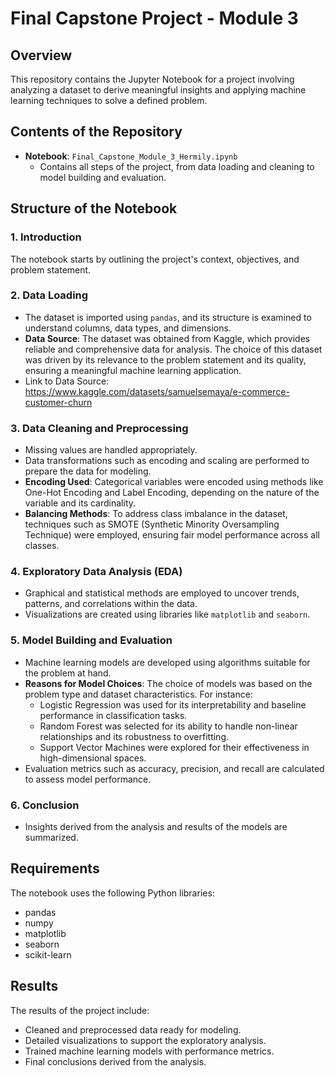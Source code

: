 # Final Capstone Project - Module 3

## Overview
This repository contains the Jupyter Notebook for a project involving analyzing a dataset to derive meaningful insights and applying machine learning techniques to solve a defined problem.

## Contents of the Repository
- **Notebook**: `Final_Capstone_Module_3_Hermily.ipynb`
  - Contains all steps of the project, from data loading and cleaning to model building and evaluation.

## Structure of the Notebook

### 1. Introduction
The notebook starts by outlining the project's context, objectives, and problem statement.

### 2. Data Loading
- The dataset is imported using `pandas`, and its structure is examined to understand columns, data types, and dimensions.
- **Data Source**: The dataset was obtained from Kaggle, which provides reliable and comprehensive data for analysis. The choice of this dataset was driven by its relevance to the problem statement and its quality, ensuring a meaningful machine learning application.
- Link to Data Source: https://www.kaggle.com/datasets/samuelsemaya/e-commerce-customer-churn

### 3. Data Cleaning and Preprocessing
- Missing values are handled appropriately.
- Data transformations such as encoding and scaling are performed to prepare the data for modeling.
- **Encoding Used**: Categorical variables were encoded using methods like One-Hot Encoding and Label Encoding, depending on the nature of the variable and its cardinality.
- **Balancing Methods**: To address class imbalance in the dataset, techniques such as SMOTE (Synthetic Minority Oversampling Technique) were employed, ensuring fair model performance across all classes.

### 4. Exploratory Data Analysis (EDA)
- Graphical and statistical methods are employed to uncover trends, patterns, and correlations within the data.
- Visualizations are created using libraries like `matplotlib` and `seaborn`.

### 5. Model Building and Evaluation
- Machine learning models are developed using algorithms suitable for the problem at hand.
- **Reasons for Model Choices**: The choice of models was based on the problem type and dataset characteristics. For instance:
  - Logistic Regression was used for its interpretability and baseline performance in classification tasks.
  - Random Forest was selected for its ability to handle non-linear relationships and its robustness to overfitting.
  - Support Vector Machines were explored for their effectiveness in high-dimensional spaces.
- Evaluation metrics such as accuracy, precision, and recall are calculated to assess model performance.

### 6. Conclusion
- Insights derived from the analysis and results of the models are summarized.

## Requirements
The notebook uses the following Python libraries:
- pandas
- numpy
- matplotlib
- seaborn
- scikit-learn

## Results
The results of the project include:
- Cleaned and preprocessed data ready for modeling.
- Detailed visualizations to support the exploratory analysis.
- Trained machine learning models with performance metrics.
- Final conclusions derived from the analysis.


